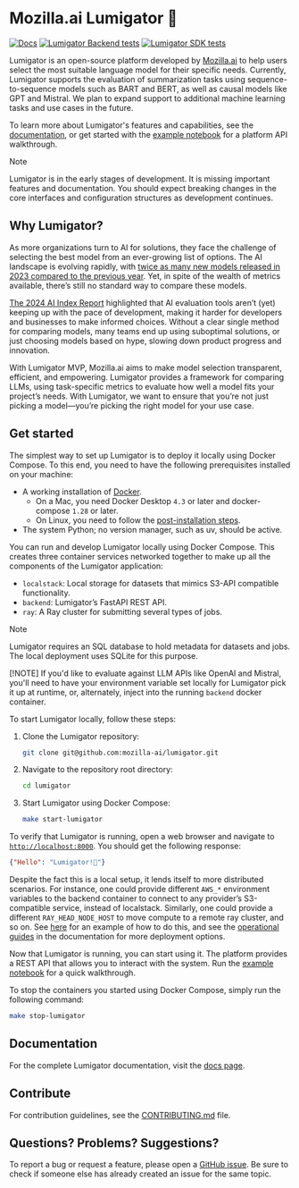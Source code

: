# Mozilla.ai Lumigator 🐊

[![Docs](https://github.com/mozilla-ai/lumigator/actions/workflows/build_and_publish_docs.yaml/badge.svg)](https://github.com/mozilla-ai/lumigator/actions/workflows/build_and_publish_docs.yaml)
[![Lumigator Backend tests](https://github.com/mozilla-ai/lumigator/actions/workflows/test_backend_uv.yaml/badge.svg)](https://github.com/mozilla-ai/lumigator/actions/workflows/test_backend_uv.yaml)
[![Lumigator SDK tests](https://github.com/mozilla-ai/lumigator/actions/workflows/test_sdk_uv.yaml/badge.svg?branch=main)](https://github.com/mozilla-ai/lumigator/actions/workflows/test_sdk_uv.yaml)

Lumigator is an open-source platform developed by [Mozilla.ai](https://www.mozilla.ai/) to help
users select the most suitable language model for their specific needs. Currently, Lumigator
supports the evaluation of summarization tasks using sequence-to-sequence models such as BART and
BERT, as well as causal models like GPT and Mistral. We plan to expand support to additional machine
learning tasks and use cases in the future.

To learn more about Lumigator's features and capabilities, see the
[documentation](https://mozilla-ai.github.io/lumigator/), or get started with the
[example notebook](/notebooks/walkthrough.ipynb) for a platform API walkthrough.

> [!NOTE]
> Lumigator is in the early stages of development. It is missing important features and
> documentation. You should expect breaking changes in the core interfaces and configuration
> structures as development continues.

## Why Lumigator?

As more organizations turn to AI for solutions, they face the challenge of selecting the best model
from an ever-growing list of options. The AI landscape is evolving rapidly, with [twice as many new
models released in 2023 compared to the previous year](https://hai.stanford.edu/research/ai-index-report).
Yet, in spite of the wealth of metrics available, there’s still no standard way to compare these
models.

[The 2024 AI Index Report](https://arxiv.org/pdf/2405.19522)
highlighted that AI evaluation tools aren’t (yet) keeping up with the pace of development, making it
harder for developers and businesses to make informed choices. Without a clear single method for
comparing models, many teams end up using suboptimal solutions, or just choosing models based on
hype, slowing down product progress and innovation.

With Lumigator MVP, Mozilla.ai aims to make model selection transparent, efficient, and empowering.
Lumigator provides a framework for comparing LLMs, using task-specific metrics to evaluate how well
a model fits your project’s needs. With Lumigator, we want to ensure that you’re not just picking a
model—you’re picking the right model for your use case.

## Get started

The simplest way to set up Lumigator is to deploy it locally using Docker Compose. To this end, you
need to have the following prerequisites installed on your machine:

- A working installation of [Docker](https://docs.docker.com/engine/install/).
    - On a Mac, you need Docker Desktop `4.3` or later and docker-compose `1.28` or later.
    - On Linux, you need to follow the
      [post-installation steps](https://docs.docker.com/engine/install/linux-postinstall/).
- The system Python; no version manager, such as uv, should be active.

You can run and develop Lumigator locally using Docker Compose. This creates three container
services networked together to make up all the components of the Lumigator application:

- `localstack`: Local storage for datasets that mimics S3-API compatible functionality.
- `backend`: Lumigator’s FastAPI REST API.
- `ray`: A Ray cluster for submitting several types of jobs.

> [!NOTE]
> Lumigator requires an SQL database to hold metadata for datasets and jobs. The local deployment
> uses SQLite for this purpose.
>
> [!NOTE]
> If you'd like to evaluate against LLM APIs like OpenAI and Mistral, you'll need to have your
> environment variable set locally for Lumigator pick it up at runtime, or, alternately, inject
> into the running `backend` docker container.

To start Lumigator locally, follow these steps:

1. Clone the Lumigator repository:

    ```bash
    git clone git@github.com:mozilla-ai/lumigator.git
    ```

1. Navigate to the repository root directory:

    ```bash
    cd lumigator
    ```

1. Start Lumigator using Docker Compose:

    ```bash
    make start-lumigator
    ```

To verify that Lumigator is running, open a web browser and navigate to
[`http://localhost:8000`](http://localhost:8000). You should get the following response:

```json
{"Hello": "Lumigator!🐊"}
```

Despite the fact this is a local setup, it lends itself to more distributed scenarios. For instance,
one could provide different `AWS_*` environment variables to the backend container to connect to any
provider’s S3-compatible service, instead of localstack. Similarly, one could provide a different
`RAY_HEAD_NODE_HOST` to move compute to a remote ray cluster, and so on. See
[here](https://github.com/mozilla-ai/lumigator/blob/7be2518ec8c6bc59ab8463fc7c39aad078bbb386/docker-compose.external.yaml)
for an example of how to do this, and see the
[operational guides](https://mozilla-ai.github.io/lumigator/operations-guide/kubernetes.html) in the
documentation for more deployment options.

Now that Lumigator is running, you can start using it. The platform provides a REST API that allows
you to interact with the system. Run the [example notebook](/notebooks/walkthrough.ipynb) for a
quick walkthrough.

To stop the containers you started using Docker Compose, simply run the following command:

```bash
make stop-lumigator
```

## Documentation

For the complete Lumigator documentation, visit the
[docs page](https://mozilla-ai.github.io/lumigator).

## Contribute

For contribution guidelines, see the [CONTRIBUTING.md](CONTRIBUTING.md) file.

## Questions? Problems? Suggestions?

To report a bug or request a feature, please open a
[GitHub issue](https://github.com/mozilla-ai/lumigator/issues/new/choose). Be sure to check if
someone else has already created an issue for the same topic.
